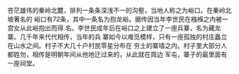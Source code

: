 
苍茫雄伟的秦岭北麓，排列一条条深浅不一的沟壑，当地人称之为峪口。在秦岭北坡著名的
峪口有72条，其中一条名为抱龙峪。据传因当年李世民在襁褓之内被一宫女从此峪抱出而得
名。李世民成年后在峪口之上建立了一座兵寨，名为藏龙寨。几千年来代代相传，当年的兵
寨如今以难觅模样，只有一座孤独的村庄矗立在山水之间。村子不大几十户村民零星分布在
夯土的寨墙之内。村子里大部分人都姓勿，相传是明朝年间从他地迁过来的，从此就在周边
军屯，寨子的最里面有一座祠堂。
